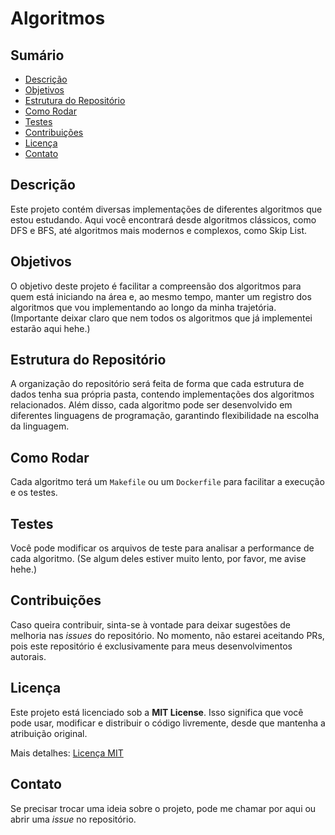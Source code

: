 # Algoritmos

## Sumário
- [Descrição](#descrição)
- [Objetivos](#objetivos)
- [Estrutura do Repositório](#estrutura-do-repositório)
- [Como Rodar](#como-rodar)
- [Testes](#testes)
- [Contribuições](#contribuições)
- [Licença](#licença)
- [Contato](#contato)

## Descrição
Este projeto contém diversas implementações de diferentes algoritmos que estou estudando. Aqui você encontrará desde algoritmos clássicos, como DFS e BFS, até algoritmos mais modernos e complexos, como Skip List.

## Objetivos
O objetivo deste projeto é facilitar a compreensão dos algoritmos para quem está iniciando na área e, ao mesmo tempo, manter um registro dos algoritmos que vou implementando ao longo da minha trajetória.
(Importante deixar claro que nem todos os algoritmos que já implementei estarão aqui hehe.)

## Estrutura do Repositório
A organização do repositório será feita de forma que cada estrutura de dados tenha sua própria pasta, contendo implementações dos algoritmos relacionados. Além disso, cada algoritmo pode ser desenvolvido em diferentes linguagens de programação, garantindo flexibilidade na escolha da linguagem.

## Como Rodar
Cada algoritmo terá um `Makefile` ou um `Dockerfile` para facilitar a execução e os testes.

## Testes
Você pode modificar os arquivos de teste para analisar a performance de cada algoritmo.
(Se algum deles estiver muito lento, por favor, me avise hehe.)

## Contribuições
Caso queira contribuir, sinta-se à vontade para deixar sugestões de melhoria nas _issues_ do repositório.
No momento, não estarei aceitando PRs, pois este repositório é exclusivamente para meus desenvolvimentos autorais.

## Licença
Este projeto está licenciado sob a **MIT License**.
Isso significa que você pode usar, modificar e distribuir o código livremente, desde que mantenha a atribuição original.

Mais detalhes: [Licença MIT](https://opensource.org/licenses/MIT)

## Contato
Se precisar trocar uma ideia sobre o projeto, pode me chamar por aqui ou abrir uma _issue_ no repositório.
